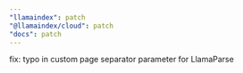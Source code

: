 ```yaml
---
"llamaindex": patch
"@llamaindex/cloud": patch
"docs": patch
---
```


fix: typo in custom page separator parameter for LlamaParse
